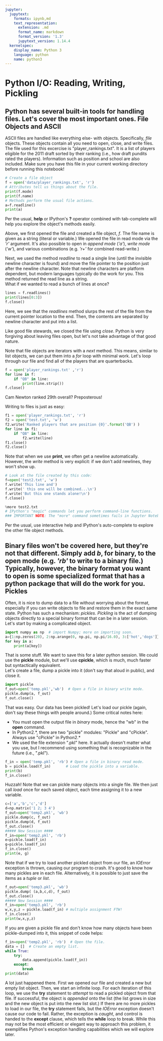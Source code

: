 ```yaml
---
jupyter:
  jupytext:
    formats: ipynb,md
    text_representation:
      extension: .md
      format_name: markdown
      format_version: '1.3'
      jupytext_version: 1.14.4
  kernelspec:
    display_name: Python 3
    language: python
    name: python3
---
```


Python I/O: Reading, Writing, Pickling
===============
Python has several built-in tools for handling files.  Let's cover the most important ones.
File Objects and ASCII
-------------------
ASCII files are handled like everything else- with objects.  Specifically, _file_ objects.  These objects contain all you need to open, close, and write files.
The file used for this excercise is "player_rankings.txt".  It is a list of players eligible for the 2011 draft sorted by their ranking (i.e., how draft pundits rated the players).  Information such as position and school are also included.  Make sure you have this file in your current working directory before running this notebook!

```python
# Create a file object
f = open('data/player_rankings.txt', 'r')
# Attributes tell us things about the file.
print(f.mode)
print(f.name)
# Methods perform the usual file actions.
a=f.readline()
print(a)
```

Per the usual, **help** or IPython's **?** operator combined with tab-complete will help you explore the object's methods easily.

Above, we first opened the file and created a file object, *f*.  The file name is given as a string (literal or variable.)
We opened the file in read mode via the *'r'* argument.  It's also possible to open in *append mode* (*'a'*),
*write mode* (*'w'*), and various combinations (e.g. *'r+'* for combined read-write.)

Next, we used the method *readline* to read a single line (until the invisible newline character is found) and move the file
pointer to the position just after the newline character.  Note that newline characters are platform 
dependent, but modern languages typically do the work for you.  This method returned the read line as a string.  
What if we wanted to read a bunch of lines at once?

```python
lines = f.readlines()
print(lines[0:3])
f.close()
```

Here, we see that the *readlines* method slurps the rest of the file from the current pointer location to the end.  Then, the contents are separated by newline character and put into a list.

Like good file stewards, we closed the file using *close*.  Python is very forgiving about leaving files open, but let's not take advantage of that good nature.

Note that file objects are iterators with a *next* method.  This means, similar to list objects, we can put them into a *for* loop with minimal work.
Let's loop through our file and find all of the players that are quarterbacks.

```python
f = open('player_rankings.txt' ,'r')
for line in f:
    if "QB" in line:
        print(line.strip())
f.close()
```

Cam Newton ranked 29th overall?  Preposterous!

Writing to files is just as easy:

```python
f1 = open('player_rankings.txt', 'r')
f2 = open('test.txt', 'w')
f2.write('Ranked players that are position {0}'.format('QB') )
for line in f1:
    if "QB" in line:
        f2.write(line)
f1.close()
f2.close()
```

Note that when we use **print**, we often get a newline automatically.  However, the *write* method is very
explicit: if we don't add newlines, they won't show up.

```python
# Look at the file created by this code:
f=open('test2.txt', 'w')
f.write('This line and')
f.write(' this one will be combined...\n')
f.write('But this one stands alone!\n')
f.close()
```

```python
%more test2.txt
# IPython's "magic" commands let you perform command-line functions. 
### IMPORTANT NOTE: The "more" command sometimes fails in Jupyter Notebooks... try this in a regular terminal.
```

Per the usual, use interactive help and IPython's auto-complete to explore the other file object methods.

Binary files won't be covered here, but they're not that different.  Simply add *b*, for binary, to the open mode (e.g. *'rb'* to write to a binary file.)
Typically, however, the binary format you want to open is some specialized format that has a python package that will do the work for you.
Pickles
-------
Often, it is nice to dump data to a file without worrying about the format, especially if you can write
objects to file and restore them in the exact same state.
Python has such a mechanism: *pickles*.  *Pickling* is the act of dumping objects directly to a special
binary format that can be in a later session.  Let's start by making a complicated object.

```python
import numpy as np  # import Numpy; more on importing soon.
a={1:np.zeros(20), 2:np.arange(0, np.pi, np.pi/16.0), 3:['hot','dogs']}
for key in a:
    print(a[key])
```

That is some stuff.  We want to save this for a later python session.  We could use the **pickle** module,
but we'll use **cpickle**, which is much, much faster but syntactically equivalent.  
Let's create a file, dump a pickle into it (don't say that aloud in public), and close it.

```python
import pickle
f_out=open('temp.pkl','wb')  # Open a file in binary write mode.
pickle.dump(a, f_out)
f_out.close()
```

That was easy.  Our data has been pickled!  Let's load our pickle (again, don't say these things with 
people around.)
Some critical notes here:

* You must open the output file in *binary* mode, hence the "wb" in the **open** command.
* In Python2.\*, there are two "pickle" modules: "Pickle" and "cPickle".  Always use "cPickle" in Python2.*
* We used the file extension ".pkl" here.  It actually doesn't matter what you use, but I recommend using something that is recognizable in the future (i.e., ".pkl").


```python
f_in = open('temp.pkl', 'rb') # Open a file in binary read mode.
b = pickle.load(f_in)       # Load the pickle into a variable.
print(b)
f_in.close()
```

Huzzah!  Note that we can pickle many objects into a single file.  We then just call *load* once for
each saved object, each time assigning it to a new variable.

```python
c=['a','b','c','d']
d=np.matrix('1 2; 3 4')
f_out=open('temp2.pkl', 'wb')
pickle.dump(c, f_out)
pickle.dump(d, f_out)
f_out.close()
##### New Session ####
f_in=open('temp2.pkl', 'rb')
e=pickle.load(f_in)
g=pickle.load(f_in)
f_in.close()
print(e, g)
```

Note that if we try to load another pickled object from our file, an *IOError* exception is thrown, causing our program to crash.  It's good to know how many pickles are in each file.  Alternatively, it is possible to just save the items as a *tuple* or *list*.

```python
f_out=open('temp3.pkl', 'wb')
pickle.dump( (a,b,c,d), f_out)
f_out.close()
##### New Session ####
f_in=open('temp3.pkl', 'rb')
w,x,y,z = pickle.load(f_in) # multiple assignment FTW!
f_in.close()
print(w,x,y,z)
```

If you are given a pickle file and don't know how many objects have been pickle-dumped into it, this snippet of code helps:

```python
f_in=open('temp2.pkl', 'rb')  # Open the file.
data = []  # Create an empty list.
while True:
    try:
        data.append(pickle.load(f_in))
    except:
        break
print(data)
```

A lot just happened there.  First we opened our file and created a new but empty list object.  Then, we start an infinite loop.  For each iteration of this
loop, we use the **try** statement to *attempt* to read a pickled object from that file.  If successful, the object is *appended* onto the list (the list
grows in size and the new object is put into the new list slot.)  If there are no more pickles to load in our file, the **try** statement fails, but the 
*IOError* exception doesn't cause our code to fail.  Rather, the exception is *caught*, and control is handed to the **except** clause, which tells the
**while** loop to break.  While this may not be the most efficient or elegant way to approach this problem, it exemplifies Python's exception handling
capabilities which we will explore later.
